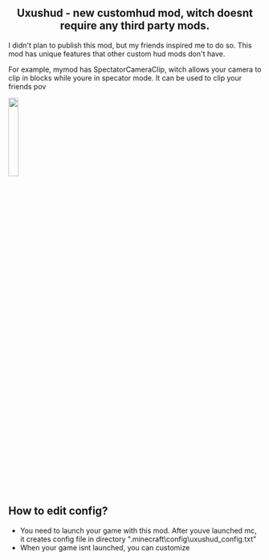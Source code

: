 <h2 align="center">Uxushud - new customhud mod, witch doesnt require any third party mods.</h2>

<p>I didn't plan to publish this mod, but my friends inspired me to do so. This mod has unique features that other custom hud mods don't have. </p>
<p>For example, mymod has SpectatorCameraClip, witch allows your camera to clip in blocks while youre in specator mode. It can be used to clip your friends pov</p>
<img width=20% height=20% src="https://cdn.discordapp.com/attachments/1057628134750556181/1126487220560330783/image.png">

## How to edit config?
- You need to launch your game with this mod. After youve launched mc, it creates config file in directory ".minecraft\config\uxushud_config.txt"
- When your game isnt launched, you can customize 

